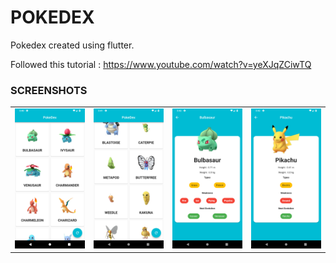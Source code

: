 # POKEDEX

Pokedex created using flutter.

Followed this tutorial :
https://www.youtube.com/watch?v=yeXJqZCiwTQ

### SCREENSHOTS

|                   |                   |                   |                   |
| :---------------: | :---------------: | :---------------: | :---------------: |
| ![1](screen1.png) | ![2](screen2.png) | ![3](screen3.png) | ![4](screen4.png) |
